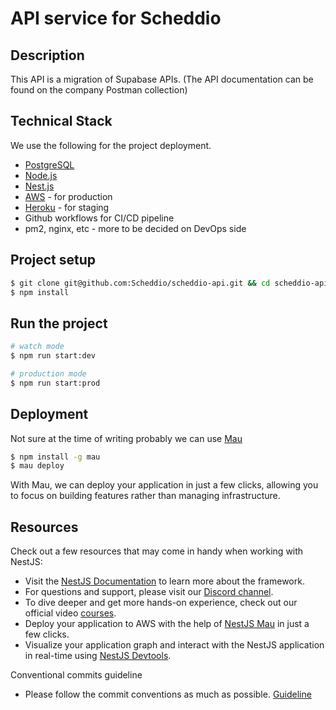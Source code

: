 # API service for Scheddio

## Description

This API is a migration of Supabase APIs. (The API documentation can be found on the company Postman collection) 

## Technical Stack

We use the following for the project deployment.

* [PostgreSQL](https://www.postgresql.org/)
* [Node.js](https://nodejs.org/en/)
* [Nest.js](https://nestjs.com/)
* [AWS](https://aws.amazon.com/) - for production
* [Heroku](https://heroku.com/) - for staging
* Github workflows for CI/CD pipeline
* pm2, nginx, etc - more to be decided on DevOps side


## Project setup

```bash
$ git clone git@github.com:Scheddio/scheddio-api.git && cd scheddio-api
$ npm install
```

## Run the project

```bash
# watch mode
$ npm run start:dev

# production mode
$ npm run start:prod
```

## Deployment
Not sure at the time of writing probably we can use [Mau](https://www.mau.nestjs.com/)

```bash
$ npm install -g mau
$ mau deploy
```

With Mau, we can deploy your application in just a few clicks, allowing you to focus on building features rather than managing infrastructure.

## Resources

Check out a few resources that may come in handy when working with NestJS:

- Visit the [NestJS Documentation](https://docs.nestjs.com) to learn more about the framework.
- For questions and support, please visit our [Discord channel](https://discord.gg/G7Qnnhy).
- To dive deeper and get more hands-on experience, check out our official video [courses](https://courses.nestjs.com/).
- Deploy your application to AWS with the help of [NestJS Mau](https://mau.nestjs.com) in just a few clicks.
- Visualize your application graph and interact with the NestJS application in real-time using [NestJS Devtools](https://devtools.nestjs.com).

Conventional commits guideline

- Please follow the commit conventions as much as possible. [Guideline](https://www.conventionalcommits.org/en/v1.0.0-beta.2/)